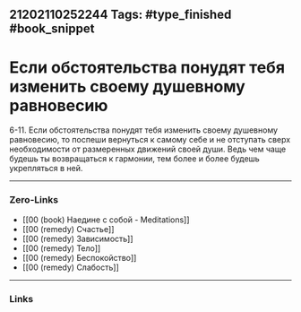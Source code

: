 21202110252244
Tags: #type_finished #book_snippet 
---
# Если обстоятельства понудят тебя изменить своему душевному равновесию

 6-11. Если обстоятельства понудят тебя изменить своему душевному равновесию, то поспеши вернуться к самому себе и не отступать сверх необходимости от размеренных движений своей души. Ведь чем чаще будешь ты возвращаться к гармонии, тем более и более будешь укрепляться в ней. 

---
### Zero-Links
 - [[00 (book) Наедине с собой - Meditations]]
 - [[00 (remedy) Счастье]]
 - [[00 (remedy) Зависимость]]
 - [[00 (remedy) Тело]]
 - [[00 (remedy) Беспокойство]]
 - [[00 (remedy) Слабость]]
---
### Links
